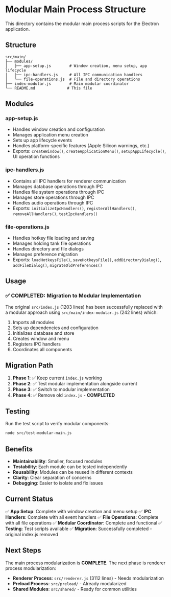 # Modular Main Process Structure

This directory contains the modular main process scripts for the Electron application.

## Structure

```
src/main/
├── modules/
│   ├── app-setup.js        # Window creation, menu setup, app lifecycle
│   ├── ipc-handlers.js     # All IPC communication handlers
│   └── file-operations.js  # File and directory operations
├── index-modular.js        # Main modular coordinator
└── README.md              # This file
```

## Modules

### app-setup.js
- Handles window creation and configuration
- Manages application menu creation
- Sets up app lifecycle events
- Handles platform-specific features (Apple Silicon warnings, etc.)
- Exports: `createWindow()`, `createApplicationMenu()`, `setupAppLifecycle()`, UI operation functions

### ipc-handlers.js
- Contains all IPC handlers for renderer communication
- Manages database operations through IPC
- Handles file system operations through IPC
- Manages store operations through IPC
- Handles audio operations through IPC
- Exports: `initializeIpcHandlers()`, `registerAllHandlers()`, `removeAllHandlers()`, `testIpcHandlers()`

### file-operations.js
- Handles hotkey file loading and saving
- Manages holding tank file operations
- Handles directory and file dialogs
- Manages preference migration
- Exports: `loadHotkeysFile()`, `saveHotkeysFile()`, `addDirectoryDialog()`, `addFileDialog()`, `migrateOldPreferences()`

## Usage

### ✅ COMPLETED: Migration to Modular Implementation
The original `src/index.js` (1203 lines) has been successfully replaced with a modular approach using `src/main/index-modular.js` (242 lines) which:
1. Imports all modules
2. Sets up dependencies and configuration
3. Initializes database and store
4. Creates window and menu
5. Registers IPC handlers
6. Coordinates all components

## Migration Path

1. **Phase 1**: ✅ Keep current `index.js` working
2. **Phase 2**: ✅ Test modular implementation alongside current
3. **Phase 3**: ✅ Switch to modular implementation
4. **Phase 4**: ✅ Remove old `index.js` - **COMPLETED**

## Testing

Run the test script to verify modular components:
```bash
node src/test-modular-main.js
```

## Benefits

- **Maintainability**: Smaller, focused modules
- **Testability**: Each module can be tested independently
- **Reusability**: Modules can be reused in different contexts
- **Clarity**: Clear separation of concerns
- **Debugging**: Easier to isolate and fix issues

## Current Status

✅ **App Setup**: Complete with window creation and menu setup
✅ **IPC Handlers**: Complete with all event handlers
✅ **File Operations**: Complete with all file operations
✅ **Modular Coordinator**: Complete and functional
✅ **Testing**: Test scripts available
✅ **Migration**: Successfully completed - original index.js removed

## Next Steps

The main process modularization is **COMPLETE**. The next phase is renderer process modularization:

- **Renderer Process**: `src/renderer.js` (3112 lines) - Needs modularization
- **Preload Process**: `src/preload/` - Already modularized
- **Shared Modules**: `src/shared/` - Ready for common utilities 